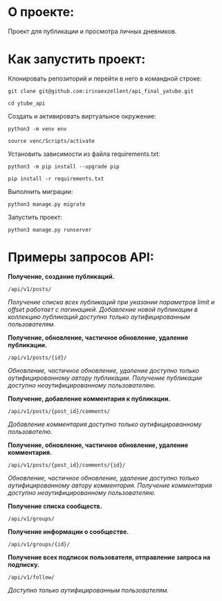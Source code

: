 # О проекте:

Проект для публикации и просмотра личных дневников.

# Как запустить проект:

Клонировать репозиторий и перейти в него в командной строке:

```
git clone git@github.com:irinaexzellent/api_final_yatube.git
```

```
cd ytube_api
```
Cоздать и активировать виртуальное окружение:

```
python3 -m venv env
```
```
source venc/Scripts/activate
```

Установить зависимости из файла requirements.txt:

```
python3 -m pip install --upgrade pip
```
```
pip install -r requirements.txt
```
Выполнить миграции:
```
python3 manage.py migrate
```

Запустить проект:
```
python3 manage.py runserver
```

# Примеры запросов API:

**Получение, создание публикаций.**
```
/api/v1/posts/
```
*Получение списка всех публикаций при указании параметров limit и offset работает с пагинацией.
Добавление новой публикации в коллекцию публикаций доступно только аутифицированным пользователям.*

**Получение, обновление, частичное обновление, удаление публикации.**
```
/api/v1/posts/{id}/
```
*Обновление, частичное обновление, удаление доступно только аутифицированному автору публикации.
Получение публикации доступно неаутифицированному пользователяю.*

**Получение, добавление комментария к публикации.**
```
/api/v1/posts/{post_id}/comments/
```
*Добавление комментария доступно только аутифицированному пользователю.*

**Получение, обновление, частичное обновление, удаление комментария.**
```
/api/v1/posts/{post_id}/comments/{id}/
```
*Обновление, частичное обновление, удаление доступно только аутифицированному автору комментария.
Получение комментария доступно неаутифицированному пользователяю.*

**Получение списка сообществ.**
```
/api/v1/groups/
```

**Получение информации о сообществе.**
```
/api/v1/groups/{id}/
```

**Получение всех подписок пользователя, отправление запроса на подписку.**
```
/api/v1/follow/
```
*Доступно только аутифицированным пользователям.*

